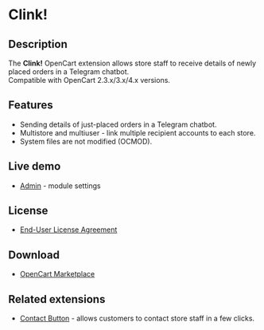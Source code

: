 # Clink!

## Description
The **Clink!** OpenCart extension allows store staff to receive details of newly placed orders in a Telegram chatbot.  
Compatible with OpenCart 2.3.x/3.x/4.x versions.

## Features
* Sending details of just-placed orders in a Telegram chatbot.
* Multistore and multiuser - link multiple recipient accounts to each store.
* System files are not modified (OCMOD).

## Live demo
* [Admin](https://demo.ocmod.space/a/admin/index.php?route=extension/module/clink) - module settings

## License
* [End-User License Agreement](../EULA.txt)

## Download
* [OpenCart Marketplace](https://www.opencart.com/index.php?route=marketplace/extension/info&extension_id=46469)

## Related extensions
* [Contact Button](https://www.opencart.com/index.php?route=marketplace/extension/info&extension_id=43102) - allows customers to contact store staff in a few clicks.
